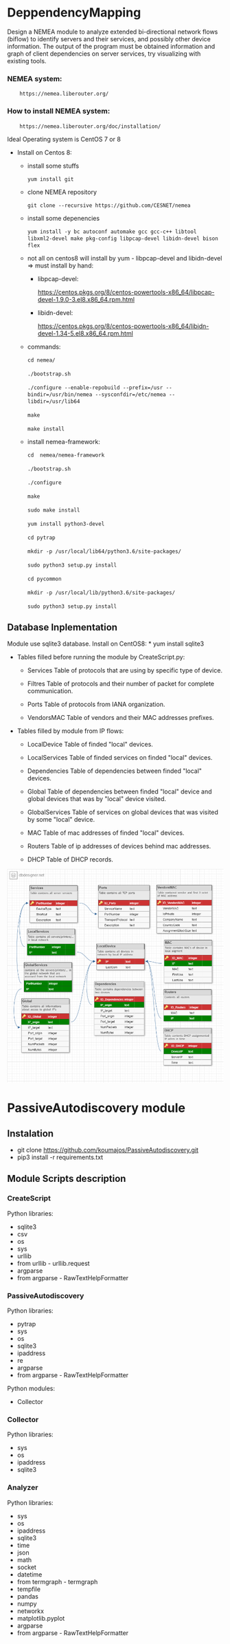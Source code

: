 # DeppendencyMapping
Design a NEMEA module to analyze extended bi-directional network flows (biflow) to identify servers and their services, and possibly other device information. 
The output of the program must be obtained information and graph of client dependencies on server services, try visualizing with existing tools.
### NEMEA system: 
        https://nemea.liberouter.org/
### How to install NEMEA system: 
        https://nemea.liberouter.org/doc/installation/

Ideal Operating system is CentOS 7 or 8
* Install on Centos 8:
  * install some stuffs
  
        yum install git

  * clone NEMEA repository

        git clone --recursive https://github.com/CESNET/nemea

  * install some depenencies

        yum install -y bc autoconf automake gcc gcc-c++ libtool libxml2-devel make pkg-config libpcap-devel libidn-devel bison flex

  * not all on centos8 will install by yum - libpcap-devel and libidn-devel
    => must install by hand:

    * libpcap-devel:

        https://centos.pkgs.org/8/centos-powertools-x86_64/libpcap-devel-1.9.0-3.el8.x86_64.rpm.html

    * libidn-devel:
 
        https://centos.pkgs.org/8/centos-powertools-x86_64/libidn-devel-1.34-5.el8.x86_64.rpm.html

  * commands:
        
        cd nemea/

        ./bootstrap.sh

        ./configure --enable-repobuild --prefix=/usr --bindir=/usr/bin/nemea --sysconfdir=/etc/nemea --libdir=/usr/lib64

        make

        make install

  * install nemea-framework:
        
        cd  nemea/nemea-framework

        ./bootstrap.sh

        ./configure

        make

        sudo make install

        yum install python3-devel

        cd pytrap

        mkdir -p /usr/local/lib64/python3.6/site-packages/

        sudo python3 setup.py install

        cd pycommon

        mkdir -p /usr/local/lib/python3.6/site-packages/

        sudo python3 setup.py install

## Database Inplementation
  
  Module use sqlite3 database. Install on CentOS8:
    * yum install sqlite3
    
 * Tables filled before running the module by CreateScript.py:
   * Services
        Table of protocols that are using by specific type of device. 

   * Filtres
        Table of protocols and their number of packet for complete communication.

   * Ports
        Table of protocols from IANA organization.

   * VendorsMAC
        Table of vendors and their MAC addresses prefixes.
    
 * Tables filled by module from IP flows:
   * LocalDevice
        Table of finded "local" devices.

   * LocalServices
        Table of finded services on finded "local" devices.

   * Dependencies
        Table of dependencies between finded "local" devices.
    
   * Global
        Table of dependencies between finded "local" device and global devices that was by "local" device visited.

   * GlobalServices
        Table of services on global devices that was visited by some "local" device.

   * MAC
        Table of mac addresses of finded "local" devices.
    
   * Routers
        Table of ip addresses of devices behind mac addresses.
    
   * DHCP
        Table of DHCP records.

![Database proposal](https://github.com/koumajos/DeppendencyMapping/blob/master/navrh_databaze.png)

# PassiveAutodiscovery module

## Instalation
* git clone https://github.com/koumajos/PassiveAutodiscovery.git
* pip3 install -r requirements.txt

## Module Scripts description

### CreateScript
Python libraries: 
* sqlite3
* csv
* os
* sys
* urllib
* from urllib - urllib.request
* argparse
* from argparse - RawTextHelpFormatter

### PassiveAutodiscovery
Python libraries: 
* pytrap
* sys
* os
* sqlite3
* ipaddress
* re
* argparse
* from argparse - RawTextHelpFormatter

Python modules:
* Collector

### Collector
Python libraries: 
* sys
* os
* ipaddress
* sqlite3

### Analyzer
Python libraries: 
* sys
* os
* ipaddress
* sqlite3
* time
* json
* math
* socket
* datetime
* from termgraph - termgraph
* tempfile
* pandas
* numpy
* networkx
* matplotlib.pyplot
* argparse
* from argparse - RawTextHelpFormatter

